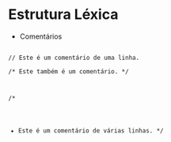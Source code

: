 Estrutura Léxica 
=================================

* Comentários

<code>
// Este é um comentário de uma linha.
</code>

<code>
/* Este também é um comentário. */
</code>
<code>

/*
 * Este é um comentário de várias linhas. 
 */
</code>



